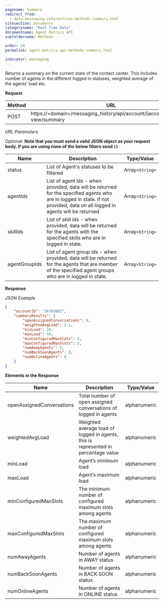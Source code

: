 ```yaml
---
pagename: Summary
redirect_from:
  - data-messaging-interactions-methods-summary.html
sitesection: Documents
categoryname: "Real Time Data"
documentname: Agent Metrics API
subfoldername: Methods

order: 20
permalink: agent-metrics-api-methods-summary.html

indicator: messaging
---
```


Returns a summary on the current state of the contact center. This includes number of agents in the different logged in statuses, weighted average of the agents’ load etc.

**Request**

| Method   |      URL     |
|----------|-------------|
| POST |  https://&lt;domain>/messaging_history/api/account/{accountID}/agent-view/summary   |

_URL Parameters_

Optional:
**Note that you must send a valid JSON object as your request body. If you are using none of the below filters send `{}`**

| Name   |      Description      |  Type/Value |
|----------|-------------|------|
| status |  List of Agent's statuses to be filtered   | Array`<String>`|
| agentIds |  List of agent ids - when provided, data will be returned for the specified agents who are in logged in state. If not provided, data on all logged in agents will be returned   | Array`<String>`|
| skillIds|  List of skill ids - when provided, data will be returned for the agents with the specified skills who are in logged in state.   | Array`<String>`|
| agentGroupIds|  List of agent group ids - when provided, data will be returned for the agents that are member of the specified agent groups who are in logged in state.   | Array`<String>`|

**Response**

_JSON Example_

```json
{
	"accountID": "36703082",
	"summaryResults": {
		"openAssignedConversations": 0,
		"weightedAvgLoad": 2.1,
		"minLoad": 20,
		"maxLoad": 40,
		"minConfiguredMaxSlots": 2,
		"maxConfiguredMaxSlots": 3,
		"numAwayAgents": 0,
		"numBackSoonAgents": 0,
		"numOnlineAgents": 0
	}
}
```

**Elements in the Response**

| Name   |      Description      |  Type/Value |
|----------|-------------|------|
| openAssignedConversations|  Total number of open assigned conversations of logged in agents    | alphanumeric |
| weightedAvgLoad |  Weighted average load of logged in agents, this is represented in percentage value  | alphanumeric |
| minLoad|  Agent’s minimum load    | alphanumeric |
| maxLoad|  Agent’s maximum load    | alphanumeric |
| minConfiguredMaxSlots |  The minimum number of configured maximum slots among agents   | alphanumeric |
| maxConfiguredMaxSlots|  The maximum number of configured maximum slots among agents   | alphanumeric |
| numAwayAgents |  Number of agents in AWAY status    | alphanumeric |
| numBackSoonAgents|  Number of agents in BACK SOON status   | alphanumeric |
| numOnlineAgents|  Number of agents in ONLINE status   | alphanumeric |
